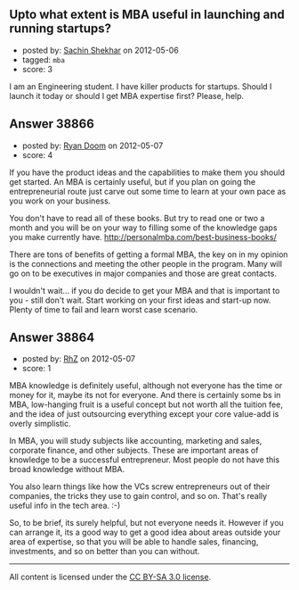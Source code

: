 ## Upto what extent is MBA useful in launching and running startups?

- posted by: [Sachin Shekhar](https://stackexchange.com/users/-1/17838-sachin-shekhar) on 2012-05-06
- tagged: `mba`
- score: 3

I am an Engineering student. I have killer products for startups. Should I launch it today or should I get MBA expertise first? Please, help.


## Answer 38866

- posted by: [Ryan Doom](https://stackexchange.com/users/-1/5655-ryan-doom) on 2012-05-07
- score: 4

If you have the product ideas and the capabilities to make them you should get started. An MBA is certainly useful, but if you plan on going the entrepreneurial route just carve out some time to learn at your own pace as you work on your business. 

You don't have to read all of these books. But try to read one or two a month and you will be on your way to filling some of the knowledge gaps you make currently have.  http://personalmba.com/best-business-books/

There are tons of benefits of getting a formal MBA, the key on in my opinion is the connections and meeting the other people in the program. Many will go on to be executives in major companies and those are great contacts.

I wouldn't wait... if you do decide to get your MBA and that is important to you - still don't wait. Start working on your first ideas and start-up now. Plenty of time to fail and learn worst case scenario.





## Answer 38864

- posted by: [RhZ](https://stackexchange.com/users/-1/17842-rhz) on 2012-05-07
- score: 1

MBA knowledge is definitely useful, although not everyone has the time or money for it, maybe its not for everyone. And there is certainly some bs in MBA, low-hanging fruit is a useful concept but not worth all the tuition fee, and the idea of just outsourcing everything except your core value-add is overly simplistic.

In MBA, you will study subjects like accounting, marketing and sales, corporate finance, and other subjects.  These are important areas of knowledge to be a successful entrepreneur. Most people do not have this broad knowledge without MBA.

You also learn things like how the VCs screw entrepreneurs out of their companies, the tricks they use to gain control, and so on.  That's really useful info in the tech area. :-)

So, to be brief, its surely helpful, but not everyone needs it. However if you can arrange it, its a good way to get a good idea about areas outside your area of expertise, so that you will be able to handle sales, financing, investments, and so on better than you can without.



---

All content is licensed under the [CC BY-SA 3.0 license](https://creativecommons.org/licenses/by-sa/3.0/).
